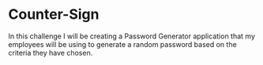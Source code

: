 # Counter-Sign
In this challenge I will be creating a Password Generator application that my employees will be using to generate a random password based on the criteria they have chosen.
